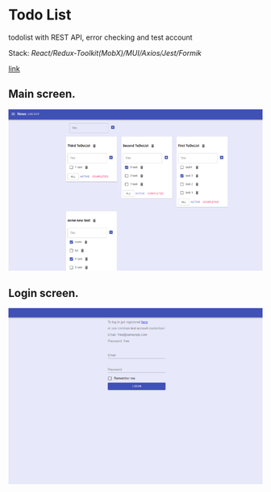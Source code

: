 # Todo List
todolist with REST API, error checking and test account

Stack: *React/Redux-Toolkit(MobX)/MUI/Axios/Jest/Formik*

[link](https://lav0n.github.io/it-incubator-todolist/)

## Main screen. 

![](https://github.com/LaV0n/it-incubator-todolist/blob/main/assets/img/1.png)

## Login screen.

![](https://github.com/LaV0n/it-incubator-todolist/blob/main/assets/img/2.png)
